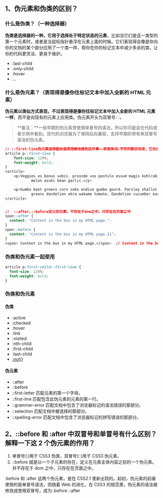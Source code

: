 ## 1、伪元素和伪类的区别？

### 什么是伪类？（一种选择器）

**伪类是选择器的一种，它用于选择处于特定状态的元素**，比如当它们是这一类型的第一个元素时，或者是当鼠标指针悬浮在元素上面的时候。它们表现得会像是你向你的文档的某个部分应用了一个类一样，帮你在你的标记文本中减少多余的类，让你的代码更灵活、更易于维护。

- :last-child
- :only-child
- :hover
- ...

### 什么是伪元素？（表现得是像你往标记文本中加入全新的 HTML 元素）

**伪元素以类似方式表现，不过表现得是像你往标记文本中加入全新的 HTML 元素一样**，而不是向现有的元素上应用类。伪元素开头为双冒号`::`。

> **备注：**一些早期的伪元素曾使用单冒号的语法，所以你可能会在代码或者示例中看到。现代的浏览器为了保持后向兼容，支持早期的带有单双冒号语法的伪元素。

```css
// ::first-line伪元素选择器会值得信赖地做到这件事——即使单词/字符的数目改变，它也只会选中第一行。
article p::first-line {
    font-size: 120%;
    font-weight: bold;
}
<article>
    <p>Veggies es bonus vobis, proinde vos postulo essum magis kohlrabi welsh onion daikon amaranth tatsoi tomatillo
            melon azuki bean garlic.</p>

    <p>Gumbo beet greens corn soko endive gumbo gourd. Parsley shallot courgette tatsoi pea sprouts fava bean collard
            greens dandelion okra wakame tomato. Dandelion cucumber earthnut pea peanut soko zucchini.</p>
</article>


//  ::after,::before定义的元素，不存在于dom之中，只存在在页面之中
span::after {
  content: "Content in the box in my HTML page.";
}
span::before {
  content: "Content in the box in my HTML page.11";
}
<span> Content in the box in my HTML page.</span>  // Content in the box in my HTML page.11 Content in the box in my HTML page. Content in the box in my HTML page.
```

### 伪类和伪元素一起使用

```css
article p:first-child::first-line {
  font-size: 120%;
  font-weight: bold;
}
```

### 伪类和伪元素

#### 伪类

- :active
- :checked
- :hover
- :link
- :visited
- :nth-child
- :first-child
- :last-child
- [:not()](https://developer.mozilla.org/zh-CN/docs/Web/CSS/:not)

#### 伪元素

- ::after
- ::before
- ::first-letter 匹配元素的第一个字母。
- ::first-line 匹配包含此伪元素的元素的第一行。
- ::grammer-error 匹配文档中包含了浏览器标记的语法错误的那部分。
- ::selection 匹配文档中被选择的那部分。
- ::spelling-error 匹配文档中包含了浏览器标记的拼写错误的那部分。

## 2、::before 和 :after 中双冒号和单冒号有什么区别？解释一下这 2 个伪元素的作用？

1. 单冒号(:)用于 CSS3 伪类，双冒号(::)用于 CSS3 伪元素。
2. ::before 就是以一个子元素的存在，定义在元素主体内容之前的一个伪元素。并不存在于 dom 之中，只存在在页面之中。

:before 和 :after 这两个伪元素，是在 CSS2.1 里新出现的。起初，伪元素的前缀使用的是单冒号语法，但随着 Web 的进化，在 CSS3 的规范里，伪元素的语法被修改成使用双冒号，成为::before ::after
